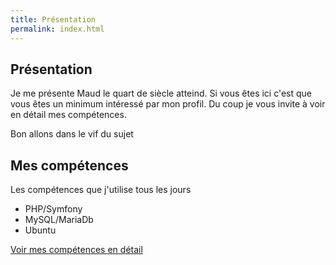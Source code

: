 ```yaml
---
title: Présentation
permalink: index.html
---
```

## Présentation

Je me présente Maud le quart de siècle atteind. Si vous êtes ici c'est que vous êtes un minimum intéressé par mon profil. Du coup je vous invite à voir en détail mes compétences.

Bon allons dans le vif du sujet

## Mes compétences

Les compétences que j'utilise tous les jours

* PHP/Symfony
* MySQL/MariaDb
* Ubuntu

[Voir mes compétences en détail](skills.html)
